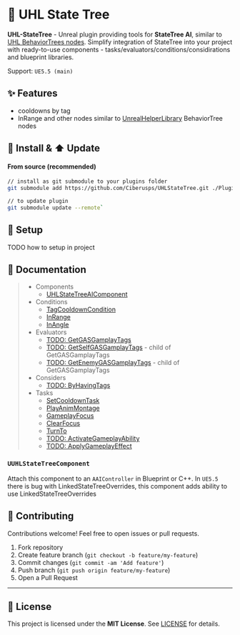 # 🌿 UHL State Tree

**UHL-StateTree** - Unreal plugin providing tools for **StateTree AI**, similar to [UHL BehaviorTrees nodes](https://github.com/Ciberusps/UHLBehaviorTree). Simplify integration of StateTree into your project with ready-to-use components - tasks/evaluators/conditions/considirations and blueprint libraries.

Support: `UE5.5 (main)`


## ✨ Features

- cooldowns by tag
- InRange and other nodes similar to [UnrealHelperLibrary](https://github.com/Ciberusps/unreal-helper-library) BehaviorTree nodes


## 🚀 Install & ⬆️ Update

#### From source (recommended)

```bash
// install as git submodule to your plugins folder
git submodule add https://github.com/Ciberusps/UHLStateTree.git ./Plugins/UHLStateTree

// to update plugin
git submodule update --remote`
```

## 🚀 Setup

TODO how to setup in project


## 📖 Documentation

> - Components
>   - [UHLStateTreeAIComponent](#UUHLStateTreeAIComponent)
> - Conditions
>   - [TagCooldownCondition](#TagCooldownCondition)
>   - [InRange]()
>   - [InAngle]()
> - Evaluators
>   - [TODO: GetGASGamplayTags]()
>   - [TODO: GetSelfGASGamplayTags]() - child of GetGASGamplayTags
>   - [TODO: GetEnemyGASGamplayTags]() - child of GetGASGamplayTags
> - Considers
>   - [TODO: ByHavingTags]()
> - Tasks
>   - [SetCooldownTask](#SetCooldownTask)
>   - [PlayAnimMontage]()
>   - [GameplayFocus]()
>   - [ClearFocus]()
>   - [TurnTo]()
>   - [TODO: ActivateGameplayAbility]()
>   - [TODO: ApplyGameplayEffect]()

### `UUHLStateTreeComponent`

Attach this component to an `AAIController` in Blueprint or C++.
In `UE5.5` there is bug with LinkedStateTreeOverrides, this component adds ability to use LinkedStateTreeOverrides  

## 🤝 Contributing

Contributions welcome! Feel free to open issues or pull requests.

1. Fork repository
2. Create feature branch (`git checkout -b feature/my-feature`)
3. Commit changes (`git commit -am 'Add feature'`)
4. Push branch (`git push origin feature/my-feature`)
5. Open a Pull Request

---

## 📄 License

This project is licensed under the **MIT License**. See [LICENSE](LICENSE) for details.
